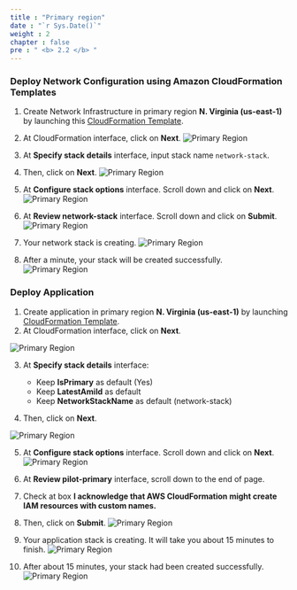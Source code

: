 ```yaml
---
title : "Primary region"
date : "`r Sys.Date()`"
weight : 2
chapter : false
pre : " <b> 2.2 </b> "
---
```


### Deploy Network Configuration using Amazon CloudFormation Templates
1. Create Network Infrastructure in primary region **N. Virginia (us-east-1)** by launching this [CloudFormation Template](https://us-east-1.console.aws.amazon.com/cloudformation/home?region=us-east-1#/stacks/create/template?stackName=network-stack&templateURL=https://ws-assets-prod-iad-r-iad-ed304a55c2ca1aee.s3.us-east-1.amazonaws.com/6b7a41c6-3cae-45f2-bf2c-72c64b55d920/NetworkStack.yaml).
2. At CloudFormation interface, click on **Next**.
![Primary Region](/images/2.preparation/2.2.primaryregion/2.2.1primaryregion.png?width=90pc)

3. At **Specify stack details** interface, input stack name ```network-stack```.
4. Then, click on **Next**.
![Primary Region](/images/2.preparation/2.2.primaryregion/2.2.2primaryregion.png?width=90pc)

5. At **Configure stack options** interface. Scroll down and click on **Next**.
![Primary Region](/images/2.preparation/2.2.primaryregion/2.2.3primaryregion.png?width=90pc)


6. At **Review network-stack** interface. Scroll down and click on **Submit**.
![Primary Region](/images/2.preparation/2.2.primaryregion/2.2.4primaryregion.png?width=90pc)

7. Your network stack is creating.
![Primary Region](/images/2.preparation/2.2.primaryregion/2.2.5primaryregion.png?width=90pc)

8. After a minute, your stack will be created successfully.
![Primary Region](/images/2.preparation/2.2.primaryregion/2.2.6primaryregion.png?width=90pc)


### Deploy Application
1. Create application in primary region **N. Virginia (us-east-1)** by launching [CloudFormation Template](https://us-east-1.console.aws.amazon.com/cloudformation/home?region=us-east-1#/stacks/create/template?stackName=pilot-primary&templateURL=https://ws-assets-prod-iad-r-iad-ed304a55c2ca1aee.s3.us-east-1.amazonaws.com/6b7a41c6-3cae-45f2-bf2c-72c64b55d920/PilotLight.yaml).
2. At CloudFormation interface, click on **Next**.

![Primary Region](/images/2.preparation/2.2.primaryregion/2.2.7primaryregion.png?width=90pc)

3. At **Specify stack details** interface:
    + Keep **IsPrimary** as default (Yes)
    + Keep **LatestAmiId** as default
    + Keep **NetworkStackName** as default (network-stack)

4. Then, click on **Next**.

![Primary Region](/images/2.preparation/2.2.primaryregion/2.2.8primaryregion.png?width=90pc)

5. At **Configure stack options** interface. Scroll down and click on **Next**.
![Primary Region](/images/2.preparation/2.2.primaryregion/2.2.9primaryregion.png?width=90pc)

6. At **Review pilot-primary** interface, scroll down to the end of page.
7. Check at box **I acknowledge that AWS CloudFormation might create IAM resources with custom names.**
8. Then, click on **Submit**.
![Primary Region](/images/2.preparation/2.2.primaryregion/2.2.10primaryregion.png?width=90pc)

9. Your application stack is creating. It will take you about 15 minutes to finish.
![Primary Region](/images/2.preparation/2.2.primaryregion/2.2.11primaryregion.png?width=90pc)

10. After about 15 minutes, your stack had been created successfully.
![Primary Region](/images/2.preparation/2.2.primaryregion/2.2.12primaryregion.png?width=90pc)
